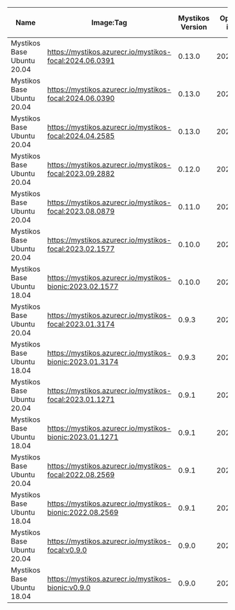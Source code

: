 | Name | Image:Tag | Mystikos Version | Open Enclave image tag | Intel SGX PSW version | Intel SGX DCAP version |
| ---- | --------- | ---------------- | ---------------------- | --------------------- | ---------------------- |
| Mystikos Base Ubuntu 20.04 | https://mystikos.azurecr.io/mystikos-focal:2024.06.0391 | 0.13.0 | 2024.04.12111 | 2.23.100.2-focal1 | 1.20.100.2-focal1 |
| Mystikos Base Ubuntu 20.04 | https://mystikos.azurecr.io/mystikos-focal:2024.06.0390 | 0.13.0 | 2024.02.26107 | 2.23.100.2-focal1 | 1.20.100.2-focal1 |
| Mystikos Base Ubuntu 20.04 | https://mystikos.azurecr.io/mystikos-focal:2024.04.2585 | 0.13.0 | 2024.02.26107 | 2.23.100.2-focal1 | 1.20.100.2-focal1 |
| Mystikos Base Ubuntu 20.04 | https://mystikos.azurecr.io/mystikos-focal:2023.09.2882 | 0.12.0 | 2023.08.3057 | 2.21.100.1-focal1 | 1.18.100.1-focal1 |
| Mystikos Base Ubuntu 20.04 | https://mystikos.azurecr.io/mystikos-focal:2023.08.0879 | 0.11.0 | 2023.07.1986 | 2.19.100.3-focal1 | 1.16.100.2-focal1 |
| Mystikos Base Ubuntu 20.04 | https://mystikos.azurecr.io/mystikos-focal:2023.02.1577 | 0.10.0 | 2023.02.0855 | 2.18.101.1-focal1 | 1.15.100.3-focal1 |
| Mystikos Base Ubuntu 18.04 | https://mystikos.azurecr.io/mystikos-bionic:2023.02.1577 | 0.10.0 | 2023.02.0855 | 2.18.101.1-bionic1 | 1.15.100.3-bionic1 |
| Mystikos Base Ubuntu 20.04 | https://mystikos.azurecr.io/mystikos-focal:2023.01.3174 | 0.9.3 | 2023.01.0451 | 2.18.100.3-focal1 | 1.15.100.3-focal1 |
| Mystikos Base Ubuntu 18.04 | https://mystikos.azurecr.io/mystikos-bionic:2023.01.3174 | 0.9.3 | 2023.01.0451 | 2.18.100.3-bionic1 | 1.15.100.3-bionic1 |
| Mystikos Base Ubuntu 20.04 | https://mystikos.azurecr.io/mystikos-focal:2023.01.1271 | 0.9.1 | 2023.01.0451 | 2.18.100.3-focal1 | 1.15.100.3-focal1 |
| Mystikos Base Ubuntu 18.04 | https://mystikos.azurecr.io/mystikos-bionic:2023.01.1271 | 0.9.1 | 2023.01.0451 | 2.18.100.3-bionic1 | 1.15.100.3-bionic1 |
| Mystikos Base Ubuntu 20.04 | https://mystikos.azurecr.io/mystikos-focal:2022.08.2569 | 0.9.1 | 2022.08.1740 | 2.17.100.3-focal1 | 1.14.100.3-focal1 |
| Mystikos Base Ubuntu 18.04 | https://mystikos.azurecr.io/mystikos-bionic:2022.08.2569 | 0.9.1 | 2022.08.1740 | 2.17.100.3-bionic1 | 1.14.100.3-bionic1 |
| Mystikos Base Ubuntu 20.04 | https://mystikos.azurecr.io/mystikos-focal:v0.9.0 | 0.9.0 | 2022.06.1626 | 2.17.100.3-focal1 | 1.14.100.3-focal1 |
| Mystikos Base Ubuntu 18.04 | https://mystikos.azurecr.io/mystikos-bionic:v0.9.0 | 0.9.0 | 2022.06.1626 | 2.17.100.3-bionic1 | 1.14.100.3-bionic1 |
